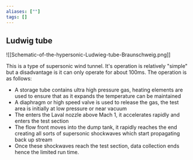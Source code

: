 ```yaml
---
aliases: [""]
tags: []
---
```


## Ludwig tube

![[Schematic-of-the-hypersonic-Ludwieg-tube-Braunschweig.png]]

This is a type of supersonic wind tunnel. It's operation is relatively "simple" but a disadvantage is it can only operate for about 100ms. The operation is as follows:
- A storage tube contains ultra high pressure gas, heating elements are used to ensure that as it expands the temperature can be maintained
- A diaphragm or high speed valve is used to release the gas, the test area is initially at low pressure or near vacuum
- The enters the Laval nozzle above Mach 1, it accelerates rapidly and enters the test section
- The flow front moves into the dump tank, it rapidly reaches the end creating all sorts of supersonic shockwaves which start propagating back up stream
- Once these shockwaves reach the test section, data collection ends hence the limited run time.
